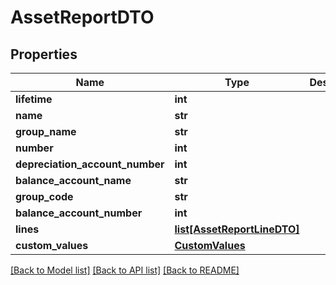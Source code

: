 # AssetReportDTO

## Properties
Name | Type | Description | Notes
------------ | ------------- | ------------- | -------------
**lifetime** | **int** |  | [optional] 
**name** | **str** |  | [optional] 
**group_name** | **str** |  | [optional] 
**number** | **int** |  | [optional] 
**depreciation_account_number** | **int** |  | [optional] 
**balance_account_name** | **str** |  | [optional] 
**group_code** | **str** |  | [optional] 
**balance_account_number** | **int** |  | [optional] 
**lines** | [**list[AssetReportLineDTO]**](AssetReportLineDTO.md) |  | [optional] 
**custom_values** | [**CustomValues**](CustomValues.md) |  | [optional] 

[[Back to Model list]](../README.md#documentation-for-models) [[Back to API list]](../README.md#documentation-for-api-endpoints) [[Back to README]](../README.md)

